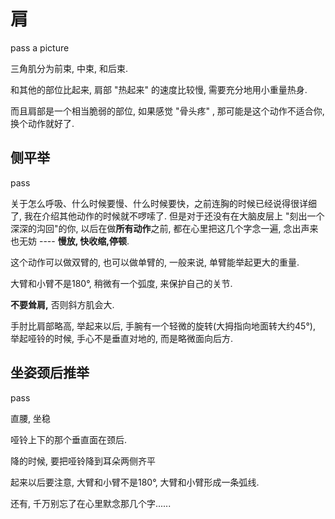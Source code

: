 # 肩

pass a picture

三角肌分为前束, 中束, 和后束.

和其他的部位比起来, 肩部 "热起来" 的速度比较慢, 需要充分地用小重量热身.

而且肩部是一个相当脆弱的部位, 如果感觉 "骨头疼" , 那可能是这个动作不适合你, 换个动作就好了.

## 侧平举 

pass

关于怎么呼吸、什么时候要慢、什么时候要快，之前连胸的时候已经说得很详细了, 我在介绍其他动作的时候就不啰嗦了. 但是对于还没有在大脑皮层上 "刻出一个深深的沟回"的你, 以后在做**所有动作**之前, 都在心里把这几个字念一遍, 念出声来也无妨 ---- **慢放, 快收缩,停顿**.

这个动作可以做双臂的, 也可以做单臂的, 一般来说, 单臂能举起更大的重量.

大臂和小臂不是180°, 稍微有一个弧度, 来保护自己的关节.

**不要耸肩,** 否则斜方肌会大.

 手肘比肩部略高, 举起来以后, 手腕有一个轻微的旋转(大拇指向地面转大约45°), 举起哑铃的时候, 手心不是垂直对地的, 而是略微面向后方.

## 坐姿颈后推举

pass

直腰, 坐稳

哑铃上下的那个垂直面在颈后.

降的时候, 要把哑铃降到耳朵两侧齐平

起来以后要注意, 大臂和小臂不是180°, 大臂和小臂形成一条弧线.

还有, 千万别忘了在心里默念那几个字......

